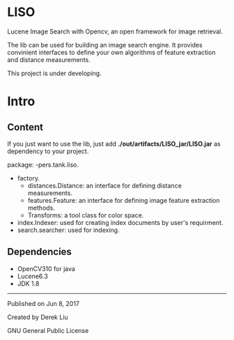 # LISO

Lucene Image Search with Opencv, an open framework for image retrieval.

The lib can be used for building an image search engine. It provides convinient interfaces to define your own algorithms of feature extraction and distance measurements.

This project is under developing.

# Intro

## Content

If you just want to use the lib, just add **./out/artifacts/LISO_jar/LISO.jar** as dependency to your project.

package: 
-pers.tank.liso.
  - factory.
    - distances.Distance: an interface for defining distance measurements.
    - features.Feature: an interface for defining image feature extraction methods.
    - Transforms: a tool class for color space.
  - index.Indexer: used for creating index documents by user's requirment.
  - search.searcher: used for indexing.
  
## Dependencies

- OpenCV310 for java
- Lucene6.3
- JDK 1.8

---
Published on Jun 8, 2017

Created by Derek Liu

GNU General Public License
